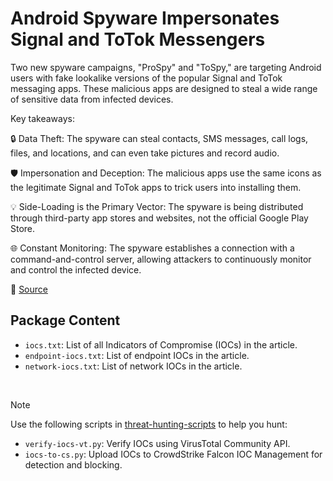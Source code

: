 # Android Spyware Impersonates Signal and ToTok Messengers

Two new spyware campaigns, "ProSpy" and "ToSpy," are targeting Android users with fake lookalike versions of the popular Signal and ToTok messaging apps. These malicious apps are designed to steal a wide range of sensitive data from infected devices.

Key takeaways:

🔒 Data Theft: The spyware can steal contacts, SMS messages, call logs, files, and locations, and can even take pictures and record audio.

🛡️ Impersonation and Deception: The malicious apps use the same icons as the legitimate Signal and ToTok apps to trick users into installing them.

💡 Side-Loading is the Primary Vector: The spyware is being distributed through third-party app stores and websites, not the official Google Play Store.

🌐 Constant Monitoring: The spyware establishes a connection with a command-and-control server, allowing attackers to continuously monitor and control the infected device.

🔗 [Source](https://www.welivesecurity.com/en/eset-research/new-spyware-campaigns-target-privacy-conscious-android-users-uae/)

## Package Content

- `iocs.txt`: List of all Indicators of Compromise (IOCs) in the article.
- `endpoint-iocs.txt`: List of endpoint IOCs in the article.
- `network-iocs.txt`: List of network IOCs in the article.

<br>

> [!NOTE]
> Use the following scripts in [threat-hunting-scripts](../../threat-hunting-scripts/) to help you hunt:
>
> - `verify-iocs-vt.py`: Verify IOCs using VirusTotal Community API.
> - `iocs-to-cs.py`: Upload IOCs to CrowdStrike Falcon IOC Management for detection and blocking.
